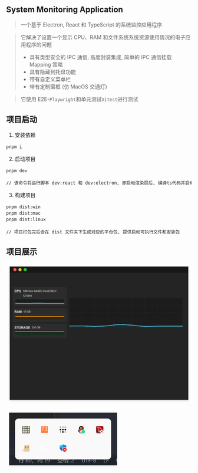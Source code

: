 ## System Monitoring Application

> 一个基于 Electron, React 和 TypeScript 的系统监控应用程序

> 它解决了设置一个显示 CPU、RAM 和文件系统系统资源使用情况的电子应用程序的问题
> - 具有类型安全的 IPC 通信, 高度封装集成, 简单的 IPC 通信挂载 Mapping 策略
> - 具有隐藏到托盘功能
> - 带有自定义菜单栏
> - 带有定制窗框 (仿 MacOS 交通灯)

> 它使用 E2E-`Playwright`和单元测试`Vitest`进行测试

## 项目启动
1. 安装依赖
```bash
pnpm i
```
2. 启动项目
```bash
pnpm dev

// 该命令将运行脚本 dev:react 和 dev:electron, 即启动渲染层后, 编译ts代码并启动electron进程, 支持热重载
```
3. 构建项目
```bash
pnpm dist:win
pnpm dist:mac
pnpm dist:linux

// 项目打包完后会在 dist 文件夹下生成对应的平台包, 提供启动可执行文件和安装包
```

## 项目展示
![](./imgs/1.png)

![](./imgs/2.png)